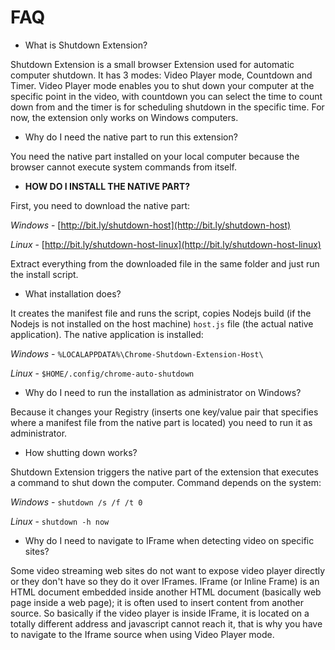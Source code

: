 # FAQ

* What is Shutdown Extension?

Shutdown Extension is a small browser Extension used for automatic computer shutdown. It has 3 modes: Video Player mode, Countdown and Timer. Video Player mode enables you to shut down your computer at the specific point in the video, with countdown you can select the time to count down from and the timer is for scheduling shutdown in the specific time. For now, the extension only works on Windows computers.

* Why do I need the native part to run this extension?

You need the native part installed on your local computer because the browser cannot execute system commands from itself.

* **HOW DO I INSTALL THE NATIVE PART?**

First, you need to download the native part:

   *Windows* - [http://bit.ly/shutdown-host](http://bit.ly/shutdown-host)

   *Linux* - [http://bit.ly/shutdown-host-linux](http://bit.ly/shutdown-host-linux)

Extract everything from the downloaded file in the same folder and just run the install script.

* What installation does?

It creates the manifest file and runs the script, copies Nodejs build (if the Nodejs is not installed on the host machine) `host.js` file (the actual native application). The native application is installed:

   *Windows* - `%LOCALAPPDATA%\Chrome-Shutdown-Extension-Host\`

   *Linux* - `$HOME/.config/chrome-auto-shutdown`

* Why do I need to run the installation as administrator on Windows?

Because it changes your Registry (inserts one key/value pair that specifies where a manifest file from the native part is located) you need to run it as administrator.

* How shutting down works?

Shutdown Extension triggers the native part of the extension that executes a command to shut down the computer. Command depends on the system:

   *Windows* - `shutdown /s /f /t 0`
   
   *Linux* - `shutdown -h now`

* Why do I need to navigate to IFrame when detecting video on specific sites?

Some video streaming web sites do not want to expose video player directly or they don't have so they do it over IFrames. IFrame (or Inline Frame) is an HTML document embedded inside another HTML document (basically web page inside a web page); it is often used to insert content from another source. So basically if the video player is inside IFrame, it is located on a totally different address and javascript cannot reach it, that is why you have to navigate to the Iframe source when using Video Player mode.
